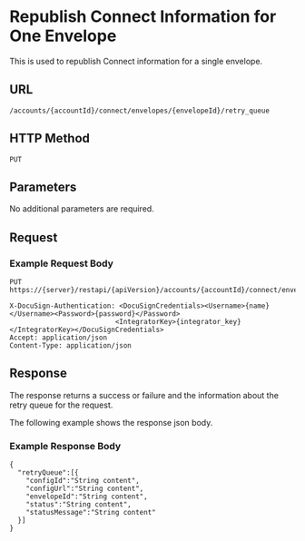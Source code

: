 # Republish Connect Information for One Envelope

This is used to republish Connect information for a single envelope.

## URL

    /accounts/{accountId}/connect/envelopes/{envelopeId}/retry_queue

## HTTP Method

    PUT

## Parameters

No additional parameters are required.

## Request

### Example Request Body

    PUT https://{server}/restapi/{apiVersion}/accounts/{accountId}/connect/envelopes/{envelopeId}/retry_queue
    
    X-DocuSign-Authentication: <DocuSignCredentials><Username>{name}</Username><Password>{password}</Password>
                              <IntegratorKey>{integrator_key}</IntegratorKey></DocuSignCredentials>
    Accept: application/json
    Content-Type: application/json

## Response

The response returns a success or failure and the information about the retry queue for the request.

The following example shows the response json body.

### Example Response Body

    {
      "retryQueue":[{
        "configId":"String content",
        "configUrl":"String content",
        "envelopeId":"String content",
        "status":"String content",
        "statusMessage":"String content"
      }]
    }
